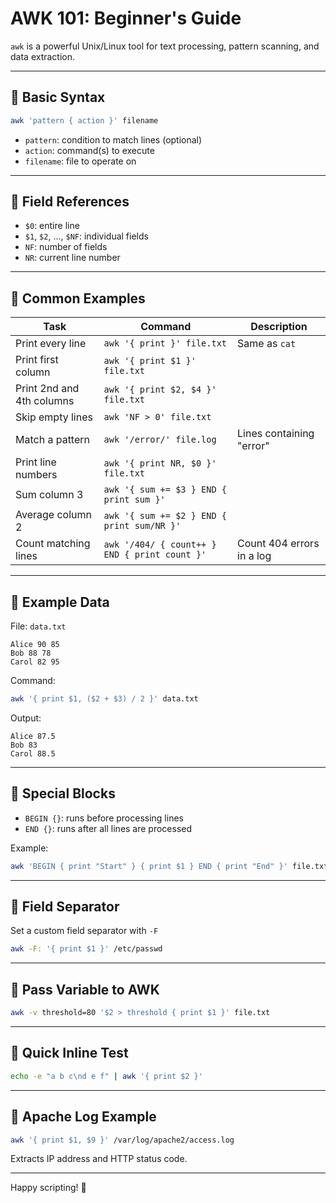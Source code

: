 # AWK 101: Beginner's Guide

`awk` is a powerful Unix/Linux tool for text processing, pattern scanning, and data extraction.

---

## 🔹 Basic Syntax

```bash
awk 'pattern { action }' filename
```

- `pattern`: condition to match lines (optional)
- `action`: command(s) to execute
- `filename`: file to operate on

---

## 🔹 Field References

- `$0`: entire line
- `$1`, `$2`, ..., `$NF`: individual fields
- `NF`: number of fields
- `NR`: current line number

---

## 🔹 Common Examples

| Task                            | Command                                    | Description                            |
|---------------------------------|--------------------------------------------|----------------------------------------|
| Print every line                | `awk '{ print }' file.txt`                 | Same as `cat`                          |
| Print first column              | `awk '{ print $1 }' file.txt`              |                                        |
| Print 2nd and 4th columns       | `awk '{ print $2, $4 }' file.txt`          |                                        |
| Skip empty lines                | `awk 'NF > 0' file.txt`                    |                                        |
| Match a pattern                 | `awk '/error/' file.log`                   | Lines containing "error"               |
| Print line numbers              | `awk '{ print NR, $0 }' file.txt`          |                                        |
| Sum column 3                    | `awk '{ sum += $3 } END { print sum }'`    |                                        |
| Average column 2               | `awk '{ sum += $2 } END { print sum/NR }'` |                                        |
| Count matching lines            | `awk '/404/ { count++ } END { print count }'` | Count 404 errors in a log           |

---

## 🔹 Example Data

File: `data.txt`

```
Alice 90 85
Bob 88 78
Carol 82 95
```

Command:
```bash
awk '{ print $1, ($2 + $3) / 2 }' data.txt
```

Output:
```
Alice 87.5
Bob 83
Carol 88.5
```

---

## 🔹 Special Blocks

- `BEGIN {}`: runs before processing lines
- `END {}`: runs after all lines are processed

Example:
```bash
awk 'BEGIN { print "Start" } { print $1 } END { print "End" }' file.txt
```

---

## 🔹 Field Separator

Set a custom field separator with `-F`

```bash
awk -F: '{ print $1 }' /etc/passwd
```

---

## 🔹 Pass Variable to AWK

```bash
awk -v threshold=80 '$2 > threshold { print $1 }' file.txt
```

---

## 🔹 Quick Inline Test

```bash
echo -e "a b c\nd e f" | awk '{ print $2 }'
```

---

## 🔹 Apache Log Example

```bash
awk '{ print $1, $9 }' /var/log/apache2/access.log
```
Extracts IP address and HTTP status code.

---

Happy scripting! 🎉
